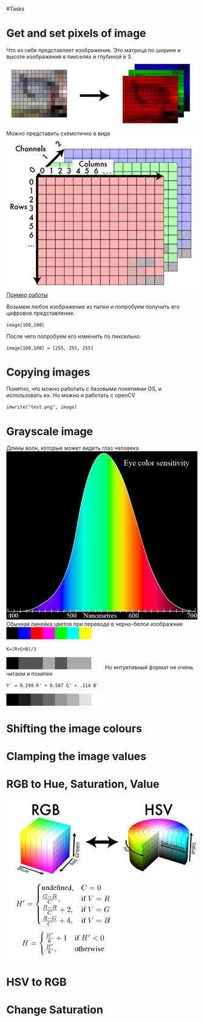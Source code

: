 #Tasks
# Get and set pixels of image
Что из себя представляет изображение.
Это матрица по ширине и высоте изображения в пикселях и глубиной в 3.
![alt text](rgb.png)
Можно представить схемотично в виде
![alt text](coords.png)
[Пример работы](https://pyimagesearch.com/2021/01/20/opencv-getting-and-setting-pixels/)

Возьмем любое изображение из папки и попробуем получить его цифровое представление.
    
    image[100,100]
После чего попробуем его изменить по пиксельно.
    
    image[100,100] = [255, 255, 255]
# Copying images
Понятно, что можно работать с базовыми понятиями OS, и использовать их. Но можно и работать с openCV
    
    imwrite("test.png", image)

# Grayscale image
Длины волн, которые может видеть глаз человека
![чувствительность глаза](sensitivity.png)
Обычная линейка цветов при переводе в черно-белое изображние 
![цветная полоса](colorbar.png)
    
    K=(R+G+B)/3
![чб полоса](avggray.jpg)
Но интуитивный формат не очень читаем и понятен 

    Y' = 0.299 R' + 0.587 G' + .114 B'
![gray](gray.png)
# Shifting the image colours

# Clamping the image values

# RGB to Hue, Saturation, Value
![convert](convert.png)
![](eq.svg)
# HSV to RGB

# Change Saturation
